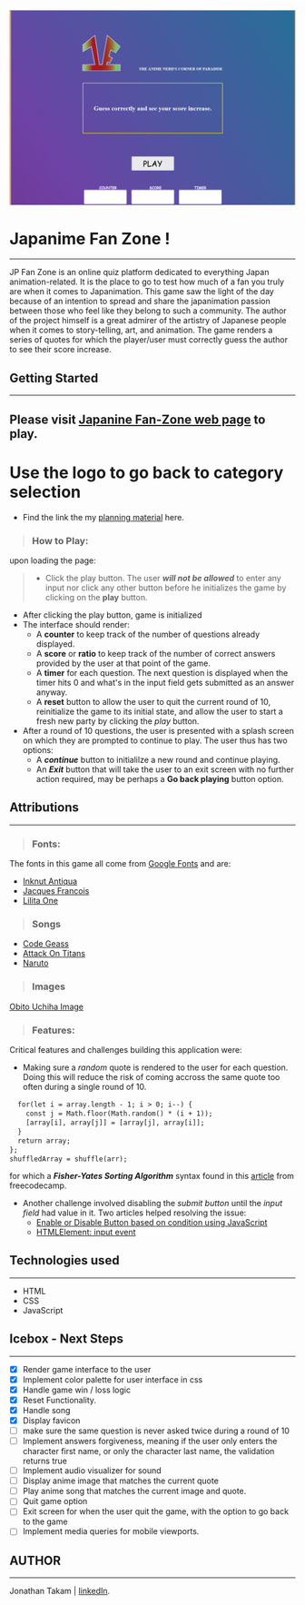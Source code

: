 ![Japanime fan zone screenshot](./assets/Screenshot%202023-09-08%20134844.png)

# Japanime Fan Zone !

***

JP Fan Zone is an online quiz platform dedicated to everything Japan animation-related. It is the place to go to test how much of a fan you truly are when it comes to Japanimation. This game saw the light of the day because of an intention to spread and share the japanimation passion between those who feel like they belong to such a community. The author of the project himself is a great admirer of the artistry of Japanese people when it comes to story-telling, art, and animation. The game renders a series of quotes for which the player/user must correctly guess the author to see their score increase.

## Getting Started

***

## Please visit [Japanine Fan-Zone web page](https://jp-fan-zone.netlify.app/) to play.
# Use the logo to go back to category selection
- Find the link the my [planning material](https://docs.google.com/document/d/1Ks2oQGX5u9JOMiniqU32IdVzj9eyhaRH/edit) here.

> ### How to Play:
upon loading the page:
> - Click the play button. The user ***will not be allowed*** to enter any input nor click any other button before he initializes the game by clicking on the **play** button.
- After clicking the play button, game is initialized
- The interface should render:
  - A **counter** to keep track of the number of questions already displayed.
  - A **score** or **ratio** to keep track of the number of correct answers provided by the user at that point of the game.
  - A **timer** for each question. The next question is displayed when the timer hits 0 and what's in the input field gets submitted as an answer anyway.
  - A **reset** button to allow the user to quit the current round of 10, reinitialize the game to its initial state, and allow the user to start a fresh new party by clicking the *play* button.
- After a round of 10 questions, the user is presented with a splash screen on which they are prompted to continue to play. The user thus has two options:
  - A ***continue*** button to initialilze a new round and continue playing.
  - An ***Exit*** button that will take the user to an exit screen with no further action required, may be perhaps a **Go back playing** button option.


## Attributions

***

> ### Fonts:
The fonts in this game all come from [Google Fonts](https://fonts.google.com/) and are:
 - [Inknut Antiqua](https://fonts.google.com/specimen/Inknut+Antiqua?query=inknut) 
 - [Jacques Francois](https://fonts.google.com/specimen/Jacques+Francois?query=jacques+fra)
 - [Lilita One](https://fonts.google.com/specimen/Lilita+One?query=lilita)

> ### Songs
  - [Code Geass](https://archive.org/details/02-stories)
  - [Attack On Titans](https://archive.org/details/attack-on-titan-original-soundtrack)
  - [Naruto](https://downloads.khinsider.com/game-soundtracks/album/naruto-shippuden-ultimate-ninja-1-unofficial-soundtrack) 

  > ### Images
  [Obito Uchiha Image](https://www.wallpaperflare.com/uchiha-obito-wallpaper-naruto-uchiha-madara-digital-wallpaper-wallpaper-qwx/download/1920x1080)

 > ### Features:
 Critical features and challenges building this application were:
 - Making sure a *random* quote is rendered to the user for each question. Doing this will reduce the risk of coming accross the same quote too often during a single round of 10.
  ```const shuffle = (array) => {
    for(let i = array.length - 1; i > 0; i--) {
      const j = Math.floor(Math.random() * (i + 1));
      [array[i], array[j]] = [array[j], array[i]];
    }
    return array;
  };
  shuffledArray = shuffle(arr); 
  ```
  for which a ***Fisher-Yates Sorting Algorithm*** syntax found in this [article](https://www.freecodecamp.org/news/how-to-shuffle-an-array-of-items-using-javascript-or-typescript/) from freecodecamp.

  - Another challenge involved disabling the *submit button* until the *input field* had value in it. Two articles helped resolving the issue:
    - [
Enable or Disable Button based on condition using JavaScript ](https://www.aspsnippets.com/Articles/Enable-or-Disable-Button-based-on-condition-using-JavaScript.aspx)
    - [HTMLElement: input event](https://developer.mozilla.org/en-US/docs/Web/API/HTMLElement/input_event)

## Technologies used

***

- HTML
- CSS
- JavaScript

## Icebox - Next Steps

***

- [x] Render game interface to the user
- [x] Implement color palette for user interface in css
- [x] Handle game win / loss logic
- [x] Reset Functionality.
- [x] Handle song
- [x] Display favicon
- [ ] make sure the same question is never asked twice during a round of 10
- [ ] Implement answers forgiveness, meaning if the user only enters the character first name, or only the character last name, the validation returns true
- [ ] Implement audio visualizer for sound
- [ ] Display anime image that matches the current quote
- [ ] Play anime song that matches the current image and quote.
- [ ] Quit game option
- [ ] Exit screen for when the user quit the game, with the option to go back to the game
- [ ] Implement media queries for mobile viewports.

## AUTHOR

***

Jonathan Takam | [linkedIn](www.linkedin.com/in/takam-jonathan).



